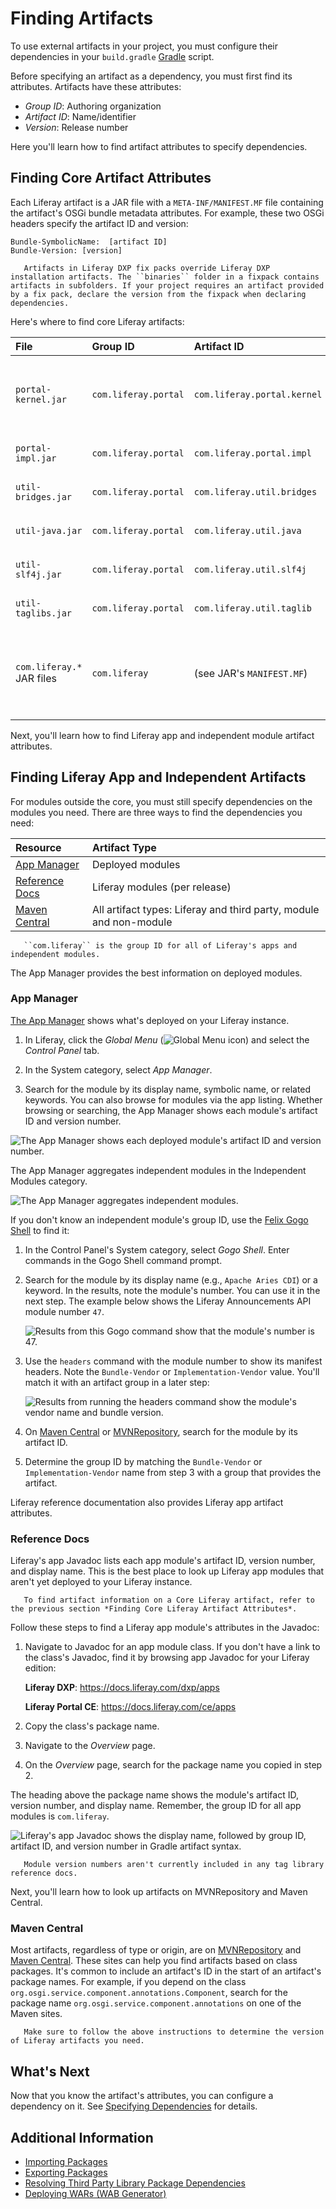 # Finding Artifacts

To use external artifacts in your project, you must configure their dependencies in your `build.gradle` [Gradle](https://gradle.org/) script.

Before specifying an artifact as a dependency, you must first find its attributes. Artifacts have these attributes:

-   _Group ID_: Authoring organization
-   _Artifact ID_: Name/identifier
-   _Version_: Release number

Here you'll learn how to find artifact attributes to specify dependencies.

## Finding Core Artifact Attributes

Each Liferay artifact is a JAR file with a `META-INF/MANIFEST.MF` file containing the artifact's OSGi bundle metadata attributes. For example, these two OSGi headers specify the artifact ID and version:

```
Bundle-SymbolicName:  [artifact ID]
Bundle-Version: [version]
```

```important::
   Artifacts in Liferay DXP fix packs override Liferay DXP installation artifacts. The ``binaries`` folder in a fixpack contains artifacts in subfolders. If your project requires an artifact provided by a fix pack, declare the version from the fixpack when declaring dependencies.
```

Here's where to find core Liferay artifacts:

| File                      | Group ID             | Artifact ID                 | Version                   | Origin                                                                        |
| :------------------------ | :------------------- | :-------------------------- | :------------------------ | :---------------------------------------------------------------------------- |
| `portal-kernel.jar`       | `com.liferay.portal` | `com.liferay.portal.kernel` | (see JAR's `MANIFEST.MF`) | fix pack ZIP, Liferay installation, or Liferay dependencies ZIP               |
| `portal-impl.jar`         | `com.liferay.portal` | `com.liferay.portal.impl`   | (see JAR's `MANIFEST.MF`) | fix pack ZIP or Liferay `.war`                                                |
| `util-bridges.jar`        | `com.liferay.portal` | `com.liferay.util.bridges`  | (see JAR's `MANIFEST.MF`) | fix pack ZIP or Liferay `.war`                                                |
| `util-java.jar`           | `com.liferay.portal` | `com.liferay.util.java`     | (see JAR's `MANIFEST.MF`) | fix pack ZIP or Liferay `.war`                                                |
| `util-slf4j.jar`          | `com.liferay.portal` | `com.liferay.util.slf4j`    | (see JAR's `MANIFEST.MF`) | fix pack ZIP or Liferay `.war`                                                |
| `util-taglibs.jar`        | `com.liferay.portal` | `com.liferay.util.taglib`   | (see JAR's `MANIFEST.MF`) | fix pack ZIP or Liferay `.war`                                                |
| `com.liferay.*` JAR files | `com.liferay`        | (see JAR's `MANIFEST.MF`)   | (see JAR's `MANIFEST.MF`) | fix pack ZIP, Liferay installation, Liferay dependencies ZIP, or the OSGi ZIP |

Next, you'll learn how to find Liferay app and independent module artifact attributes.

## Finding Liferay App and Independent Artifacts

For modules outside the core, you must still specify dependencies on the modules you need. There are three ways to find the dependencies you need:

| Resource                          | Artifact Type                                                      |
| :-------------------------------- | :----------------------------------------------------------------- |
| [App Manager](#app-manager)       | Deployed modules                                                   |
| [Reference Docs](#reference-docs) | Liferay modules (per release)                                      |
| [Maven Central](#maven-central)   | All artifact types: Liferay and third party, module and non-module |

```important::
   ``com.liferay`` is the group ID for all of Liferay's apps and independent modules.
```

The App Manager provides the best information on deployed modules.

### App Manager

[The App Manager](../../../system-administration/installing-and-managing-apps/managing-apps/using-the-app-manager.md) shows what's deployed on your Liferay instance.

1. In Liferay, click the _Global Menu_ (![Global Menu icon](./finding-artifacts/images/01.png)) and select the _Control Panel_ tab.

1. In the System category, select _App Manager_.

1. Search for the module by its display name, symbolic name, or related keywords. You can also browse for modules via the app listing. Whether browsing or searching, the App Manager shows each module's artifact ID and version number.

![The App Manager shows each deployed module's artifact ID and version number.](./finding-artifacts/images/02.png)

The App Manager aggregates independent modules in the Independent Modules category.

![The App Manager aggregates independent modules.](./finding-artifacts/images/03.png)

If you don't know an independent module's group ID, use the [Felix Gogo Shell](./using-the-gogo-shell.md) to find it:

1. In the Control Panel's System category, select _Gogo Shell_. Enter commands in the Gogo Shell command prompt.

1. Search for the module by its display name (e.g., `Apache Aries CDI`) or a keyword. In the results, note the module's number. You can use it in the next step. The example below shows the Liferay Announcements API module number `47`.

    ![Results from this Gogo command show that the module's number is `47`.](./finding-artifacts/images/04.png)

1. Use the `headers` command with the module number to show its manifest headers. Note the `Bundle-Vendor` or `Implementation-Vendor` value. You'll match it with an artifact group in a later step:

    ![Results from running the `headers` command show the module's vendor name and bundle version.](./finding-artifacts/images/05.png)

1. On [Maven Central](https://search.maven.org/) or [MVNRepository](https://mvnrepository.com), search for the module by its artifact ID.

1. Determine the group ID by matching the `Bundle-Vendor` or `Implementation-Vendor` name from step 3 with a group that provides the artifact.

Liferay reference documentation also provides Liferay app artifact attributes.

### Reference Docs

Liferay's app Javadoc lists each app module's artifact ID, version number, and display name. This is the best place to look up Liferay app modules that aren't yet deployed to your Liferay instance.

```note::
   To find artifact information on a Core Liferay artifact, refer to the previous section *Finding Core Liferay Artifact Attributes*.
```

Follow these steps to find a Liferay app module's attributes in the Javadoc:

1. Navigate to Javadoc for an app module class. If you don't have a link to the class's Javadoc, find it by browsing app Javadoc for your Liferay edition:

    **Liferay DXP**: <https://docs.liferay.com/dxp/apps>

    **Liferay Portal CE**: <https://docs.liferay.com/ce/apps>

1. Copy the class's package name.

1. Navigate to the _Overview_ page.

1. On the _Overview_ page, search for the package name you copied in step 2.

The heading above the package name shows the module's artifact ID, version number, and display name. Remember, the group ID for all app modules is `com.liferay`.

![Liferay's app Javadoc shows the display name, followed by group ID, artifact ID, and version number in Gradle artifact syntax.](./finding-artifacts/images/06.png)

```note::
   Module version numbers aren't currently included in any tag library reference docs.
```

Next, you'll learn how to look up artifacts on MVNRepository and Maven Central.

### Maven Central

Most artifacts, regardless of type or origin, are on [MVNRepository](https://mvnrepository.com/) and [Maven Central](https://search.maven.org/). These sites can help you find artifacts based on class packages. It's common to include an artifact's ID in the start of an artifact's package names. For example, if you depend on the class `org.osgi.service.component.annotations.Component`, search for the package name `org.osgi.service.component.annotations` on one of the Maven sites.

```note::
   Make sure to follow the above instructions to determine the version of Liferay artifacts you need.
```

## What's Next

Now that you know the artifact's attributes, you can configure a dependency on it. See [Specifying Dependencies](./specifying-dependencies.md) for details.

## Additional Information

-   [Importing Packages](../importing-packages.md)
-   [Exporting Packages](../exporting-packages.md)
-   [Resolving Third Party Library Package Dependencies](./resolving-third-party-library-package-dependencies.md)
-   [Deploying WARs \(WAB Generator\)](../../../developing-applications/reference/deploying-wars-wab-generator.md)
